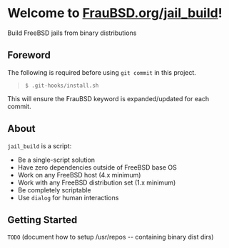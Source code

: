 [//]: # ($FrauBSD: jail_build/README.md 2019-01-24 12:07:36 -0800 freebsdfrau $)

# Welcome to [FrauBSD.org/jail\_build](https://fraubsd.org/jail_build)!

Build FreeBSD jails from binary distributions

## Foreword

The following is required before using `git commit` in this project.

> `$ .git-hooks/install.sh`

This will ensure the FrauBSD keyword is expanded/updated for each commit.

## About

`jail_build` is a script:

+ Be a single-script solution
+ Have zero dependencies outside of FreeBSD base OS
+ Work on any FreeBSD host (4.x minimum)
+ Work with any FreeBSD distribution set (1.x minimum)
+ Be completely scriptable
+ Use `dialog` for human interactions

## Getting Started

`TODO` (document how to setup /usr/repos -- containing binary dist dirs)
